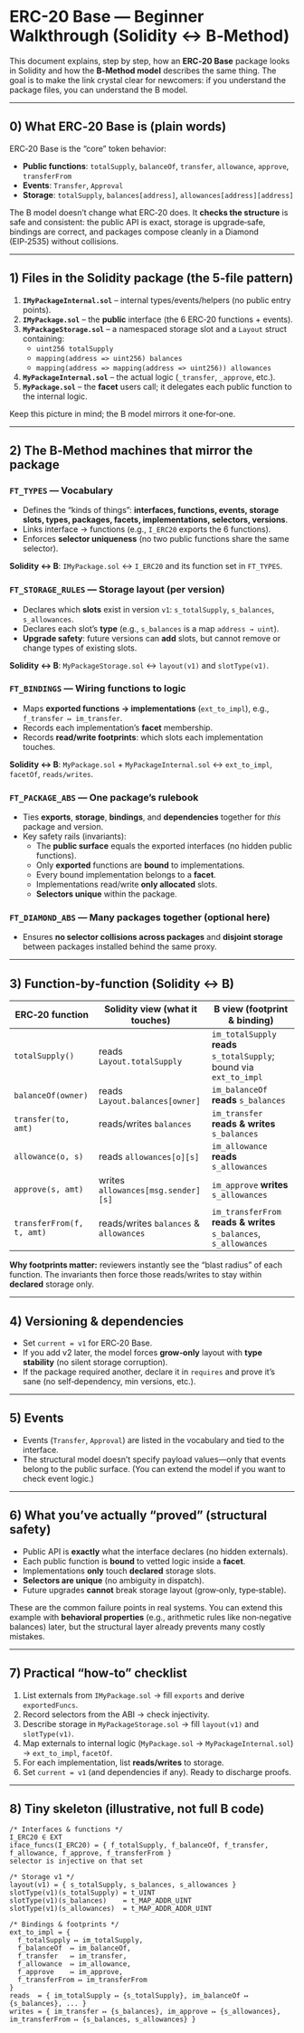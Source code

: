# ERC-20 Base — Beginner Walkthrough (Solidity ↔ B‑Method)

This document explains, step by step, how an **ERC‑20 Base** package looks in Solidity and how the **B‑Method model** describes the same thing. The goal is to make the link crystal clear for newcomers: if you understand the package files, you can understand the B model.

---

## 0) What ERC‑20 Base is (plain words)

ERC‑20 Base is the “core” token behavior:
- **Public functions**: `totalSupply`, `balanceOf`, `transfer`, `allowance`, `approve`, `transferFrom`
- **Events**: `Transfer`, `Approval`
- **Storage**: `totalSupply`, `balances[address]`, `allowances[address][address]`

The B model doesn’t change what ERC‑20 does. It **checks the structure** is safe and consistent: the public API is exact, storage is upgrade‑safe, bindings are correct, and packages compose cleanly in a Diamond (EIP‑2535) without collisions.

---

## 1) Files in the Solidity package (the 5‑file pattern)

1. **`IMyPackageInternal.sol`** – internal types/events/helpers (no public entry points).
2. **`IMyPackage.sol`** – the **public** interface (the 6 ERC‑20 functions + events).
3. **`MyPackageStorage.sol`** – a namespaced storage slot and a `Layout` struct containing:
   - `uint256 totalSupply`
   - `mapping(address => uint256) balances`
   - `mapping(address => mapping(address => uint256)) allowances`
4. **`MyPackageInternal.sol`** – the actual logic (`_transfer`, `_approve`, etc.).
5. **`MyPackage.sol`** – the **facet** users call; it delegates each public function to the internal logic.

Keep this picture in mind; the B model mirrors it one‑for‑one.

---

## 2) The B‑Method machines that mirror the package

### `FT_TYPES` — Vocabulary
- Defines the “kinds of things”: **interfaces, functions, events, storage slots, types, packages, facets, implementations, selectors, versions**.
- Links interface → functions (e.g., `I_ERC20` exports the 6 functions).
- Enforces **selector uniqueness** (no two public functions share the same selector).

**Solidity ↔ B**: `IMyPackage.sol` ↔ `I_ERC20` and its function set in `FT_TYPES`.

### `FT_STORAGE_RULES` — Storage layout (per version)
- Declares which **slots** exist in version `v1`: `s_totalSupply`, `s_balances`, `s_allowances`.
- Declares each slot’s **type** (e.g., `s_balances` is a map `address → uint`).
- **Upgrade safety**: future versions can **add** slots, but cannot remove or change types of existing slots.

**Solidity ↔ B**: `MyPackageStorage.sol` ↔ `layout(v1)` and `slotType(v1)`.

### `FT_BINDINGS` — Wiring functions to logic
- Maps **exported functions → implementations** (`ext_to_impl`), e.g., `f_transfer ↦ im_transfer`.
- Records each implementation’s **facet** membership.
- Records **read/write footprints**: which slots each implementation touches.

**Solidity ↔ B**: `MyPackage.sol` + `MyPackageInternal.sol` ↔ `ext_to_impl`, `facetOf`, `reads/writes`.

### `FT_PACKAGE_ABS` — One package’s rulebook
- Ties **exports**, **storage**, **bindings**, and **dependencies** together for *this* package and version.
- Key safety rails (invariants):
  - The **public surface** equals the exported interfaces (no hidden public functions).
  - Only **exported** functions are **bound** to implementations.
  - Every bound implementation belongs to a **facet**.
  - Implementations read/write **only allocated** slots.
  - **Selectors unique** within the package.

### `FT_DIAMOND_ABS` — Many packages together (optional here)
- Ensures **no selector collisions across packages** and **disjoint storage** between packages installed behind the same proxy.

---

## 3) Function‑by‑function (Solidity ↔ B)

| ERC‑20 function | Solidity view (what it touches) | B view (footprint & binding) |
|---|---|---|
| `totalSupply()` | reads `Layout.totalSupply` | `im_totalSupply` **reads** `s_totalSupply`; bound via `ext_to_impl` |
| `balanceOf(owner)` | reads `Layout.balances[owner]` | `im_balanceOf` **reads** `s_balances` |
| `transfer(to, amt)` | reads/writes `balances` | `im_transfer` **reads & writes** `s_balances` |
| `allowance(o, s)` | reads `allowances[o][s]` | `im_allowance` **reads** `s_allowances` |
| `approve(s, amt)` | writes `allowances[msg.sender][s]` | `im_approve` **writes** `s_allowances` |
| `transferFrom(f, t, amt)` | reads/writes `balances` & `allowances` | `im_transferFrom` **reads & writes** `s_balances`, `s_allowances` |

**Why footprints matter:** reviewers instantly see the “blast radius” of each function. The invariants then force those reads/writes to stay within **declared** storage only.

---

## 4) Versioning & dependencies

- Set `current = v1` for ERC‑20 Base.
- If you add v2 later, the model forces **grow‑only** layout with **type stability** (no silent storage corruption).
- If the package required another, declare it in `requires` and prove it’s sane (no self‑dependency, min versions, etc.).

---

## 5) Events

- Events (`Transfer`, `Approval`) are listed in the vocabulary and tied to the interface.
- The structural model doesn’t specify payload values—only that events belong to the public surface. (You can extend the model if you want to check event logic.)

---

## 6) What you’ve actually “proved” (structural safety)

- Public API is **exactly** what the interface declares (no hidden externals).
- Each public function is **bound** to vetted logic inside a **facet**.
- Implementations **only** touch **declared** storage slots.
- **Selectors are unique** (no ambiguity in dispatch).
- Future upgrades **cannot** break storage layout (grow‑only, type‑stable).

These are the common failure points in real systems. You can extend this example with **behavioral properties** (e.g., arithmetic rules like non‑negative balances) later, but the structural layer already prevents many costly mistakes.

---

## 7) Practical “how‑to” checklist

1. List externals from `IMyPackage.sol` → fill `exports` and derive `exportedFuncs`.
2. Record selectors from the ABI → check injectivity.
3. Describe storage in `MyPackageStorage.sol` → fill `layout(v1)` and `slotType(v1)`.
4. Map externals to internal logic (`MyPackage.sol` → `MyPackageInternal.sol`) → `ext_to_impl`, `facetOf`.
5. For each implementation, list **reads/writes** to storage.
6. Set `current = v1` (and dependencies if any). Ready to discharge proofs.

---

## 8) Tiny skeleton (illustrative, not full B code)

```
/* Interfaces & functions */
I_ERC20 ∈ EXT
iface_funcs(I_ERC20) = { f_totalSupply, f_balanceOf, f_transfer, f_allowance, f_approve, f_transferFrom }
selector is injective on that set

/* Storage v1 */
layout(v1) = { s_totalSupply, s_balances, s_allowances }
slotType(v1)(s_totalSupply) = t_UINT
slotType(v1)(s_balances)    = t_MAP_ADDR_UINT
slotType(v1)(s_allowances)  = t_MAP_ADDR_ADDR_UINT

/* Bindings & footprints */
ext_to_impl = {
  f_totalSupply ↦ im_totalSupply,
  f_balanceOf  ↦ im_balanceOf,
  f_transfer   ↦ im_transfer,
  f_allowance  ↦ im_allowance,
  f_approve    ↦ im_approve,
  f_transferFrom ↦ im_transferFrom
}
reads  = { im_totalSupply ↦ {s_totalSupply}, im_balanceOf ↦ {s_balances}, ... }
writes = { im_transfer ↦ {s_balances}, im_approve ↦ {s_allowances}, im_transferFrom ↦ {s_balances, s_allowances} }
```
